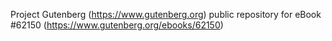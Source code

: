 Project Gutenberg (https://www.gutenberg.org) public repository for
eBook #62150 (https://www.gutenberg.org/ebooks/62150)
